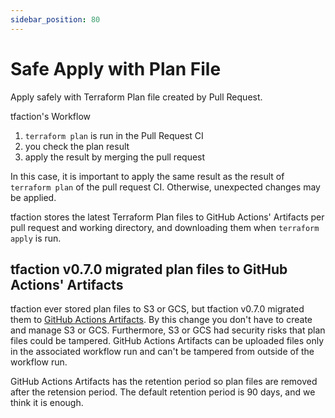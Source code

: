 ```yaml
---
sidebar_position: 80
---
```


# Safe Apply with Plan File

Apply safely with Terraform Plan file created by Pull Request.

tfaction's Workflow

1. `terraform plan` is run in the Pull Request CI
1. you check the plan result
1. apply the result by merging the pull request

In this case, it is important to apply the same result as the result of `terraform plan` of the pull request CI.
Otherwise, unexpected changes may be applied.

tfaction stores the latest Terraform Plan files to GitHub Actions' Artifacts per pull request and working directory, and downloading them when `terraform apply` is run.

## tfaction v0.7.0 migrated plan files to GitHub Actions' Artifacts

tfaction ever stored plan files to S3 or GCS, but tfaction v0.7.0 migrated them to [GitHub Actions Artifacts](https://docs.github.com/en/actions/using-workflows/storing-workflow-data-as-artifacts).
By this change you don't have to create and manage S3 or GCS.
Furthermore, S3 or GCS had security risks that plan files could be tampered.
GitHub Actions Artifacts can be uploaded files only in the associated workflow run and can't be tampered from outside of the workflow run.

GitHub Actions Artifacts has the retention period so plan files are removed after the retension period.
The default retention period is 90 days, and we think it is enough.
